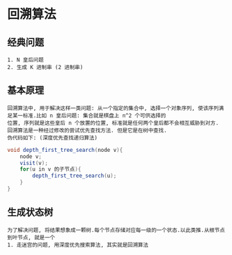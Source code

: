 # 回溯算法
## 经典问题
    1. N 皇后问题
    2. 生成 K 进制串 (2 进制串)

## 基本原理
    回溯算法中, 用于解决这样一类问题: 从一个指定的集合中, 选择一个对象序列, 使该序列满足某一标准.比如 n 皇后问题: 集合就是棋盘上 n^2 个可供选择的
    位置, 序列就是这些皇后 n 个放置的位置, 标准就是任何两个皇后都不会相互威胁到对方.
    回溯算法是一种经过修改的尝试优先查找方法. 但是它是在树中查找.
    伪代码如下: (深度优先查找递归算法)

```java
void depth_first_tree_search(node v){
    node v;
    visit(v);
    for(u in v 的子节点){
        depth_first_tree_search(u);
    }
}
```
## 生成状态树
    为了解决问题, 将结果想象成一颗树.每个节点存储对应每一级的一个状态.以此类推.从根节点到叶节点, 就是一个     
    1. 走迷宫的问题, 用深度优先搜索算法, 其实就是回溯算法
